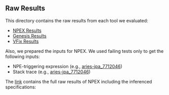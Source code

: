 ## Raw Results
This directory contains the raw results from each tool we evaluated:
* [NPEX Results](./npex/README.md)
* [Genesis Results](./genesis/README.md)
* [VFix Results](./vfix/README.md)

Also, we prepared the inputs for NPEX. We used failing tests only to get the following inputs:
* NPE-triggering expression (e.g., [aries-jpa_7712046](./npex/aries-jpa_7712046/input/npe.json))
* Stack trace (e.g., [aries-jpa_7712046](./npex/aries-jpa_7712046/input/traces.json))

The [link](https://drive.google.com/file/d/1ePNEmYAKEnot4zSwuo4GDuYZTesWdXq_/view?usp=sharing) contains the full raw results of NPEX including the inferenced specifications:
